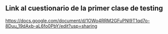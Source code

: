 ## Link al cuestionario de la primer clase de testing

https://docs.google.com/document/d/1OWo4RRM2GFuPNI9T1qd7o-8Duu_19dAxb-aL6fo0PbY/edit?usp=sharing

